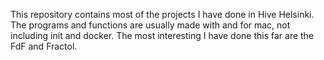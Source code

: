 This repository contains most of the projects I have done in Hive Helsinki.
The programs and functions are usually made with and for mac, not including init and docker.
The most interesting I have done this far are the FdF and Fractol.
